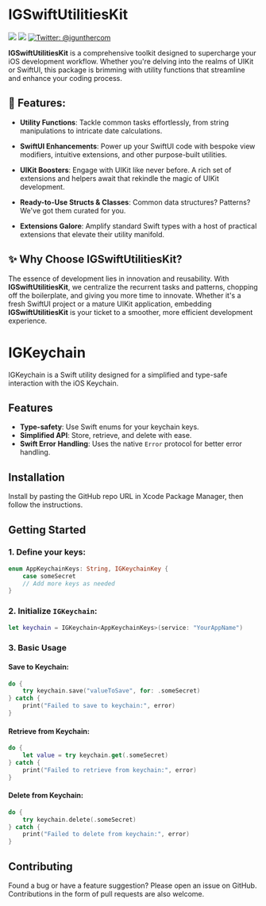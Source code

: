 # IGSwiftUtilitiesKit

<p>
    <img src="https://img.shields.io/badge/iOS-14.0+-blue.svg" />
    <img src="https://img.shields.io/badge/Swift-5.1-ff69b4.svg" />
    <a href="https://twitter.com/igunthercom">
        <img src="https://img.shields.io/badge/Contact-@igunthercom-lightgrey.svg?style=flat" alt="Twitter: @igunthercom" />
    </a>
</p>


**IGSwiftUtilitiesKit** is a comprehensive toolkit designed to supercharge your iOS development workflow. Whether you're delving into the realms of UIKit or SwiftUI, this package is brimming with utility functions that streamline and enhance your coding process.

## 🌟 Features:

- **Utility Functions**: Tackle common tasks effortlessly, from string manipulations to intricate date calculations.
  
- **SwiftUI Enhancements**: Power up your SwiftUI code with bespoke view modifiers, intuitive extensions, and other purpose-built utilities.
  
- **UIKit Boosters**: Engage with UIKit like never before. A rich set of extensions and helpers await that rekindle the magic of UIKit development.
  
- **Ready-to-Use Structs & Classes**: Common data structures? Patterns? We've got them curated for you.
  
- **Extensions Galore**: Amplify standard Swift types with a host of practical extensions that elevate their utility manifold.

## ✨ Why Choose IGSwiftUtilitiesKit?

The essence of development lies in innovation and reusability. With **IGSwiftUtilitiesKit**, we centralize the recurrent tasks and patterns, chopping off the boilerplate, and giving you more time to innovate. Whether it's a fresh SwiftUI project or a mature UIKit application, embedding **IGSwiftUtilitiesKit** is your ticket to a smoother, more efficient development experience.


# IGKeychain

IGKeychain is a Swift utility designed for a simplified and type-safe interaction with the iOS Keychain.

## Features

- **Type-safety**: Use Swift enums for your keychain keys.
- **Simplified API**: Store, retrieve, and delete with ease.
- **Swift Error Handling**: Uses the native `Error` protocol for better error handling.

## Installation

Install by pasting the GitHub repo URL in Xcode Package Manager, then follow the instructions. 

## Getting Started

### 1. Define your keys:

```swift
enum AppKeychainKeys: String, IGKeychainKey {
    case someSecret
    // Add more keys as needed
}
```

### 2. Initialize `IGKeychain`:

```swift
let keychain = IGKeychain<AppKeychainKeys>(service: "YourAppName")
```

### 3. Basic Usage

#### Save to Keychain:

```swift
do {
    try keychain.save("valueToSave", for: .someSecret)
} catch {
    print("Failed to save to keychain:", error)
}
```

#### Retrieve from Keychain:

```swift
do {
    let value = try keychain.get(.someSecret)
} catch {
    print("Failed to retrieve from keychain:", error)
}
```

#### Delete from Keychain:

```swift
do {
    try keychain.delete(.someSecret)
} catch {
    print("Failed to delete from keychain:", error)
}
```

## Contributing

Found a bug or have a feature suggestion? Please open an issue on GitHub. Contributions in the form of pull requests are also welcome.


